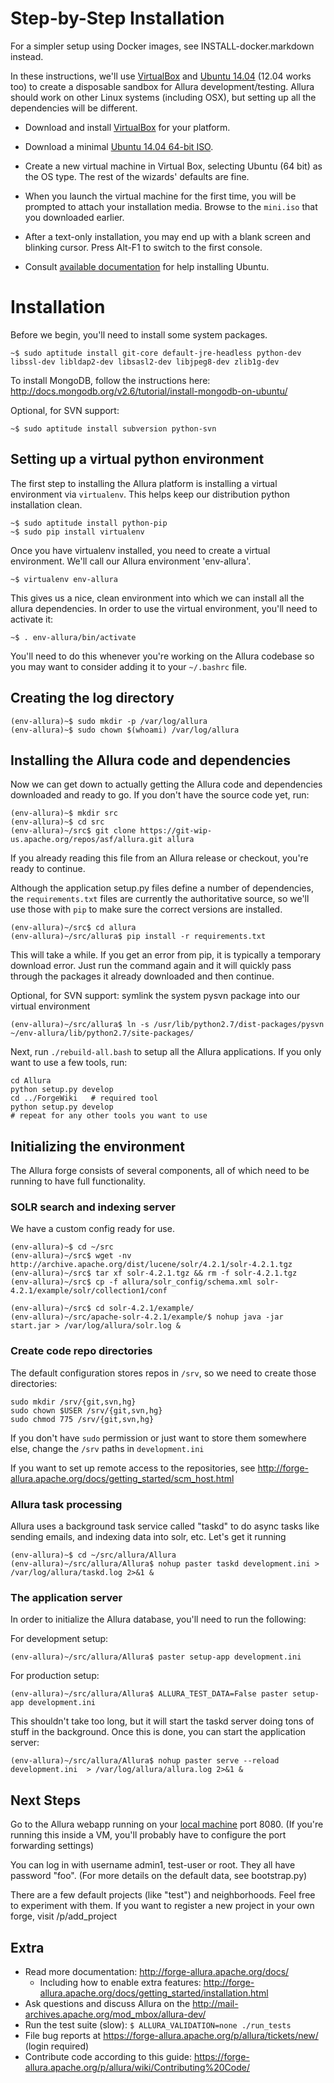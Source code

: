 <!--
    Licensed to the Apache Software Foundation (ASF) under one
    or more contributor license agreements.  See the NOTICE file
    distributed with this work for additional information
    regarding copyright ownership.  The ASF licenses this file
    to you under the Apache License, Version 2.0 (the
    "License"); you may not use this file except in compliance
    with the License.  You may obtain a copy of the License at

      http://www.apache.org/licenses/LICENSE-2.0

    Unless required by applicable law or agreed to in writing,
    software distributed under the License is distributed on an
    "AS IS" BASIS, WITHOUT WARRANTIES OR CONDITIONS OF ANY
    KIND, either express or implied.  See the License for the
    specific language governing permissions and limitations
    under the License.
-->

# Step-by-Step Installation

For a simpler setup using Docker images, see INSTALL-docker.markdown instead.

In these instructions, we'll use [VirtualBox](http://www.virtualbox.org) and [Ubuntu 14.04](http://ubuntu.com) (12.04 works too) to create a disposable sandbox for Allura development/testing.  Allura should work on other Linux systems (including OSX), but setting up all the dependencies will be different.

* Download and install [VirtualBox](http://www.virtualbox.org/wiki/Downloads) for your platform.

* Download a minimal [Ubuntu 14.04 64-bit ISO](https://help.ubuntu.com/community/Installation/MinimalCD).

* Create a new virtual machine in Virtual Box, selecting Ubuntu (64 bit) as the OS type.  The rest of the wizards' defaults are fine.

* When you launch the virtual machine for the first time, you will be prompted to attach your installation media.  Browse to the `mini.iso` that you downloaded earlier.

* After a text-only installation, you may end up with a blank screen and blinking cursor.  Press Alt-F1 to switch to the first console.

* Consult [available documentation](https://help.ubuntu.com/) for help installing Ubuntu.


# Installation

Before we begin, you'll need to install some system packages.

    ~$ sudo aptitude install git-core default-jre-headless python-dev libssl-dev libldap2-dev libsasl2-dev libjpeg8-dev zlib1g-dev

To install MongoDB, follow the instructions here: <http://docs.mongodb.org/v2.6/tutorial/install-mongodb-on-ubuntu/>

Optional, for SVN support:

    ~$ sudo aptitude install subversion python-svn

## Setting up a virtual python environment

The first step to installing the Allura platform is installing a virtual environment via `virtualenv`.  This helps keep our distribution python installation clean.

    ~$ sudo aptitude install python-pip
    ~$ sudo pip install virtualenv

Once you have virtualenv installed, you need to create a virtual environment.  We'll call our Allura environment 'env-allura'.

    ~$ virtualenv env-allura

This gives us a nice, clean environment into which we can install all the allura dependencies.
In order to use the virtual environment, you'll need to activate it:

    ~$ . env-allura/bin/activate

You'll need to do this whenever you're working on the Allura codebase so you may want to consider adding it to your `~/.bashrc` file.

## Creating the log directory
    (env-allura)~$ sudo mkdir -p /var/log/allura
    (env-allura)~$ sudo chown $(whoami) /var/log/allura

## Installing the Allura code and dependencies

Now we can get down to actually getting the Allura code and dependencies downloaded and ready to go.  If you don't have the source code yet, run:

    (env-allura)~$ mkdir src
    (env-allura)~$ cd src
    (env-allura)~/src$ git clone https://git-wip-us.apache.org/repos/asf/allura.git allura

If you already reading this file from an Allura release or checkout, you're ready to continue.

Although the application setup.py files define a number of dependencies, the `requirements.txt` files are currently the authoritative source, so we'll use those with `pip` to make sure the correct versions are installed.

    (env-allura)~/src$ cd allura
    (env-allura)~/src/allura$ pip install -r requirements.txt

This will take a while.  If you get an error from pip, it is typically a temporary download error.  Just run the command again and it will quickly pass through the packages it already downloaded and then continue.

Optional, for SVN support: symlink the system pysvn package into our virtual environment

    (env-allura)~/src/allura$ ln -s /usr/lib/python2.7/dist-packages/pysvn ~/env-allura/lib/python2.7/site-packages/

Next, run `./rebuild-all.bash` to setup all the Allura applications.  If you only want to use a few tools, run:

    cd Allura
    python setup.py develop
    cd ../ForgeWiki   # required tool
    python setup.py develop
    # repeat for any other tools you want to use

## Initializing the environment

The Allura forge consists of several components, all of which need to be running to have full functionality.

### SOLR search and indexing server

We have a custom config ready for use.

    (env-allura)~$ cd ~/src
    (env-allura)~/src$ wget -nv http://archive.apache.org/dist/lucene/solr/4.2.1/solr-4.2.1.tgz
    (env-allura)~/src$ tar xf solr-4.2.1.tgz && rm -f solr-4.2.1.tgz
    (env-allura)~/src$ cp -f allura/solr_config/schema.xml solr-4.2.1/example/solr/collection1/conf

    (env-allura)~/src$ cd solr-4.2.1/example/
    (env-allura)~/src/apache-solr-4.2.1/example/$ nohup java -jar start.jar > /var/log/allura/solr.log &


### Create code repo directories

The default configuration stores repos in `/srv`, so we need to create those directories:

    sudo mkdir /srv/{git,svn,hg}
    sudo chown $USER /srv/{git,svn,hg}
    sudo chmod 775 /srv/{git,svn,hg}

If you don't have `sudo` permission or just want to store them somewhere else, change the `/srv` paths in `development.ini`

If you want to set up remote access to the repositories, see <http://forge-allura.apache.org/docs/getting_started/scm_host.html>

### Allura task processing

Allura uses a background task service called "taskd" to do async tasks like sending emails, and indexing data into solr, etc.  Let's get it running

    (env-allura)~$ cd ~/src/allura/Allura
    (env-allura)~/src/allura/Allura$ nohup paster taskd development.ini > /var/log/allura/taskd.log 2>&1 &

### The application server

In order to initialize the Allura database, you'll need to run the following:

For development setup:

    (env-allura)~/src/allura/Allura$ paster setup-app development.ini

For production setup:

    (env-allura)~/src/allura/Allura$ ALLURA_TEST_DATA=False paster setup-app development.ini

This shouldn't take too long, but it will start the taskd server doing tons of stuff in the background.  Once this is done, you can start the application server:

    (env-allura)~/src/allura/Allura$ nohup paster serve --reload development.ini  > /var/log/allura/allura.log 2>&1 &

## Next Steps

Go to the Allura webapp running on your [local machine](http://localhost:8080/) port 8080.
(If you're running this inside a VM, you'll probably have to configure the port forwarding settings)

You can log in with username admin1, test-user or root.  They all have password "foo".  (For more details
on the default data, see bootstrap.py)

There are a few default projects (like "test") and neighborhoods.  Feel free to experiment with them.  If you want to
register a new project in your own forge, visit /p/add_project

## Extra

* Read more documentation: <http://forge-allura.apache.org/docs/>
    * Including how to enable extra features: <http://forge-allura.apache.org/docs/getting_started/installation.html>
* Ask questions and discuss Allura on the <http://mail-archives.apache.org/mod_mbox/allura-dev/>
* Run the test suite (slow): `$ ALLURA_VALIDATION=none ./run_tests`
* File bug reports at <https://forge-allura.apache.org/p/allura/tickets/new/> (login required)
* Contribute code according to this guide: <https://forge-allura.apache.org/p/allura/wiki/Contributing%20Code/>

